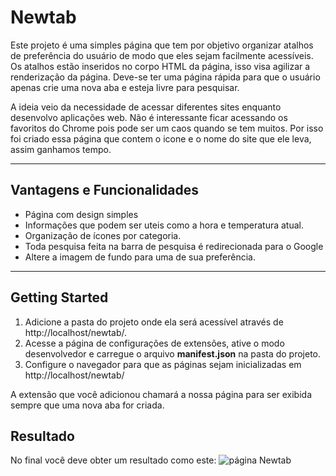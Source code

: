 Newtab
===================


Este projeto é uma simples página que tem por objetivo organizar atalhos de preferência do usuário de modo que eles sejam facilmente acessíveis.  Os atalhos estão inseridos no corpo HTML da página, isso visa agilizar a renderização da página. Deve-se ter uma página rápida para que o usuário apenas crie uma nova aba e esteja livre para pesquisar.

A ideia veio da necessidade de acessar diferentes sites enquanto desenvolvo aplicações web. Não é interessante ficar acessando os favoritos do Chrome pois pode ser um caos quando se tem muitos. Por isso foi criado essa página que contem o icone e o nome do site que ele leva, assim ganhamos tempo.

----------


Vantagens e Funcionalidades
-------------

 - Página com design simples
 - Informações que podem ser uteis como a hora e temperatura atual.
 - Organização de ícones por categoria.
 - Toda pesquisa feita na barra de pesquisa é redirecionada para o Google
 - Altere a imagem de fundo para uma de sua preferência.


----------


<i class="icon-cog"></i>Getting Started
-------------

 1. Adicione a pasta do projeto onde ela será acessível através de http://localhost/newtab/.
 2. Acesse a página de configurações de extensões, ative o modo desenvolvedor e carregue o arquivo **manifest.json** na pasta do projeto.
 3. Configure o navegador para que as páginas sejam inicializadas em http://localhost/newtab/

A extensão que você adicionou chamará a nossa página para ser exibida sempre que uma nova aba for criada.

Resultado
----------


 No final você deve obter um resultado como este:
 ![página Newtab](https://i.imgur.com/jGf4zh8.png)
